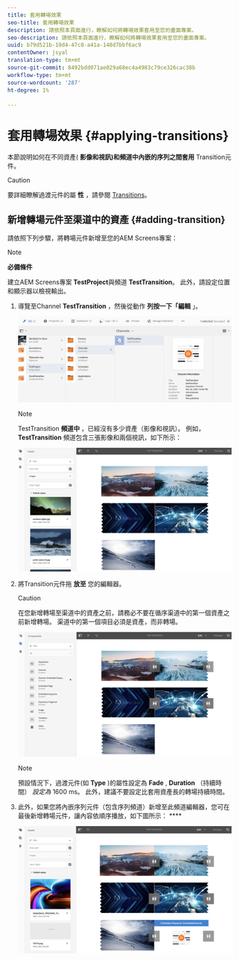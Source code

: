 ```yaml
---
title: 套用轉場效果
seo-title: 套用轉場效果
description: 請依照本頁面進行，瞭解如何將轉場效果套用至您的畫面專案。
seo-description: 請依照本頁面進行，瞭解如何將轉場效果套用至您的畫面專案。
uuid: b79d521b-19d4-47c8-a41a-148d7bbf6ac9
contentOwner: jsyal
translation-type: tm+mt
source-git-commit: 8492bdd071ae029a68ec4a4983c79ce326cac38b
workflow-type: tm+mt
source-wordcount: '287'
ht-degree: 1%

---
```



# 套用轉場效果 {#applying-transitions}

本節說明如何在不同資產( **影像和視訊)和頻道中內嵌的序列之間套用** Transition元件。


>[!CAUTION]
>
>要詳細瞭解過渡元件的屬 **性** ，請參閱 [Transitions](adding-components-to-a-channel.md#transition)。

## 新增轉場元件至渠道中的資產 {#adding-transition}

請依照下列步驟，將轉場元件新增至您的AEM Screens專案：

>[!NOTE]
>
>**必備條件**
>
> 建立AEM Screens專案 **TestProject**&#x200B;與頻道 **TestTransition**。 此外，請設定位置和顯示器以檢視輸出。

1. 導覽至Channel **TestTransition** ，然後從動作 **列按一下「編輯** 」。

   ![image1](assets/transitions1.png)

   >[!NOTE]
   >
   >TestTransition **頻道中** ，已經沒有多少資產（影像和視訊）。 例如， **TestTransition** 頻道包含三張影像和兩個視訊，如下所示：

   ![image2](assets/transitions2.png)


1. 將Transition元件拖 **放至** 您的編輯器。
   >[!CAUTION]
   >
   >在您新增轉場至渠道中的資產之前，請務必不要在循序渠道中的第一個資產之前新增轉場。 渠道中的第一個項目必須是資產，而非轉場。

   ![image3](assets/transitions3.png)

   >[!NOTE]
   >
   >預設情況下，過渡元件(如 **Type** )的屬性設定為 **Fade** , **Duration** （持續時間） *設定為* 1600 ms。  此外，建議不要設定比套用資產長的轉場持續時間。

1. 此外，如果您將內嵌序列元件（包含序列頻道）新增至此頻道編輯器，您可在最後新增轉場元件，讓內容依順序播放，如下圖所示： ****

   ![image3](assets/transitions5.png)

